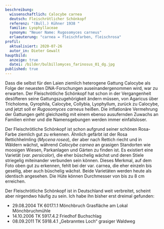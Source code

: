 ```yaml
---
beschreibung:
  wissenschaftlich: Calocybe carnea
  deutsch: Fleischrötlicher Schönkopf
  referenz: "(Bull.) Kühner 1938 "
  familie: Lyophyllaceae
  synonym: "Neuer Name: Rugosomyces carneus"
  erlaeuterung: "carnea = fleischfarben, fleischrosa"
profil:
  aktualisiert: 2020-07-26
  autor_in: Dieter Gewalt
hauptbild:
  anzeige: true
  datei: /bilder/bulbillomyces_farinosus_01_dg.jpg
published: true
---
```

Dass die selbst für den Laien ziemlich heterogene Gattung Calocybe als Folge der neuesten DNA-Forschungen auseinandergenommen wird, war zu erwarten. Der Fleischrötliche Schönkopf hat schon in der Vergangenheit desöfteren seine Gattungszugehörigkeit ändern müssen, von Agaricus über Tricholoma, Gyrophila, Calocybe, Collybia, Lyophyllum, zurück zu Calocybe, und jetzt soll er *Rugosomyces carneus* heißen. Die inflationäre Vermehrung der Gattungen geht gleichzeitig mit einem ebenso ausufernden Zuwachs an Familien einher und die Namensgebungen werden immer einfallsloser.

Der Fleischrötliche Schönkopf ist schon aufgrund seiner schönen Rosa-Farbe ziemlich gut zu erkennen. Ähnlich gefärbt ist der Rosa Rettichhelmling (*Mycena rosea*), der aber nach Rettich riecht und in Wäldern wächst, während *Calocybe carnea* an grasigen Standorten wie moosigen Wiesen, Parkanlagen und Gärten zu finden ist. Es existiert eine Varietät (*var. persicolor*), die eher büschelig wächst und deren Stiele striegelig miteinander verbunden sein können. Dieses Merkmal, auf dem Foto oben gut zu erkennen, fehlt bei der var. carnea, die eher einzeln bis gesellig, aber auch büschelig wächst. Beide Varietäten werden heute als identisch angesehen. Die Hüte können Durchmesser von bis zu 8 cm erreichen.

Der Fleischrötliche Schönkopf ist in Deutschland weit verbreitet, scheint aber nirgendwo häufig zu sein. Ich habe ihn bisher erst dreimal gefunden:

- 29.08.2004 TK 6017.1.1 Mönchbruch Grasfläche am Lokal Mönchbruchmühle
- 14.10.2006 TK 5917.4.2 Friedhof Buchschlag
- 08.09.2011 TK 5918.4.1 „Gebranntes Loch“ grasiger Waldweg
